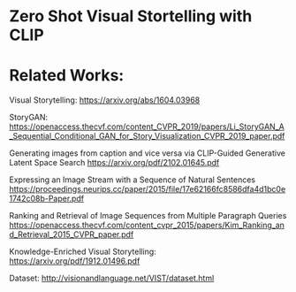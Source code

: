 # Zero Shot Visual Stortelling with CLIP

# Related Works:

Visual Storytelling:
https://arxiv.org/abs/1604.03968

StoryGAN:
https://openaccess.thecvf.com/content_CVPR_2019/papers/Li_StoryGAN_A_Sequential_Conditional_GAN_for_Story_Visualization_CVPR_2019_paper.pdf

Generating images from caption and vice versa
via CLIP-Guided Generative Latent Space Search
https://arxiv.org/pdf/2102.01645.pdf

Expressing an Image Stream with a Sequence of
Natural Sentences
https://proceedings.neurips.cc/paper/2015/file/17e62166fc8586dfa4d1bc0e1742c08b-Paper.pdf

Ranking and Retrieval of Image Sequences from Multiple Paragraph Queries
https://openaccess.thecvf.com/content_cvpr_2015/papers/Kim_Ranking_and_Retrieval_2015_CVPR_paper.pdf

Knowledge-Enriched Visual Storytelling:
https://arxiv.org/pdf/1912.01496.pdf

Dataset:
http://visionandlanguage.net/VIST/dataset.html
